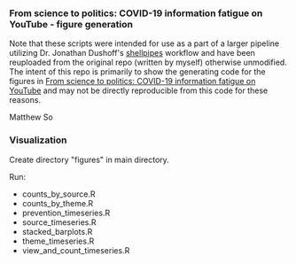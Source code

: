 ### From science to politics: COVID-19 information fatigue on YouTube - figure generation
Note that these scripts were intended for use as a part of a larger pipeline utilizing Dr. Jonathan Dushoff's [shellpipes](https://github.com/dushoff/shellpipes) workflow and have been reuploaded from the original repo (written by myself) otherwise unmodified. The intent of this repo is primarily to show the generating code for the figures in [From science to politics: COVID-19 information fatigue on YouTube](https://bmcpublichealth.biomedcentral.com/articles/10.1186/s12889-022-13151-7) and may not be directly reproducible from this code for these reasons. 

Matthew So 

### Visualization 
Create directory "figures" in main directory. 

Run:
- counts_by_source.R
- counts_by_theme.R
- prevention_timeseries.R
- source_timeseries.R
- stacked_barplots.R
- theme_timeseries.R
- view_and_count_timeseries.R

